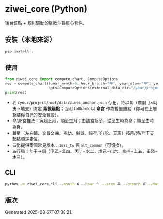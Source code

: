 # ziwei_core (Python)

後台錨點 + 規則驅動的紫微斗數核心套件。

## 安裝（本地來源）
```bash
pip install .
```

## 使用
```python
from ziwei_core import compute_chart, ComputeOptions
res = compute_chart(lunar_month=6, hour_branch="午", year_stem="辛", year_branch="卯",
                    opts=ComputeOptions(external_data_dir="/your/project/root", four_hua_variant="108s_tw"))
print(res)
```

- 若 `/your/project/root/data/ziwei_anchor.json` 存在，將以其（農曆月×時支→地支）決定 **紫微錨點**；否則 fallback 以 **命宮** 作為暫置錨點（你可在上層繫結你自己的安全預設）。
- 命/身宮推法：寅起正月，順至生月；由該宮起子，逆至生時為命；順至生時為身。
- 輔星（左右輔、文昌文曲、空劫、魁鉞、祿存/羊/陀、天馬）按月/時/年干支起點順逆定位。
- 四化提供兩個常見版本：`108s_tw` 與 `alt_common`（可切換）。
- 五行局：年干→局（甲乙=金四、丙丁=水二、戊己=火六、庚辛=土五、壬癸=木三）。

## CLI
```bash
python -m ziwei_core_cli --month 6 --hour 午 --stem 辛 --branch 卯 --data-dir /your/project/root
```

## 版次
Generated 2025-08-27T07:38:21.

